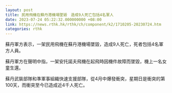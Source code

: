 ```yaml
---
layout: post
title: 民用飛機在蘇丹港機場墜毀　造成9人死亡包括4名軍人
date: 2023-07-24 05:22:32.000000000 +08:00
link: https://news.rthk.hk/rthk/ch/component/k2/1710205-20230724.htm
categories: rthk
---
```


蘇丹軍方表示，一架民用飛機在蘇丹港機場墜毀，造成9人死亡，死者包括4名軍方人員。

蘇丹軍方在聲明中指，一架安托諾夫飛機在起飛時因機件故障而墜毀，機上一名女童生還。

蘇丹武裝部隊和準軍事組織快速支援部隊，從4月中爆發衝突，星期日是衝突的第100天，而衝突至今已造成近4千人死亡。
